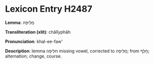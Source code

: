# Lexicon Entry H2487

**Lemma**: חֲלִיפָה

**Transliteration (xlit)**: chălîyphâh

**Pronunciation**: khal-ee-faw'

**Description**:
lemma חלִיפָה missing vowel, corrected to חֲלִיפָה; from חָלַף; alternation; change, course.
